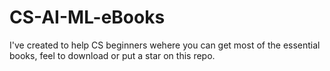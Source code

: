 # CS-AI-ML-eBooks

I've created to help CS beginners wehere you can get most of the essential books, feel to download or put a star on this repo. 
